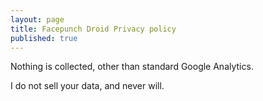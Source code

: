 ```yaml
---
layout: page
title: Facepunch Droid Privacy policy
published: true
---
```



Nothing is collected, other than standard Google Analytics. 

I do not sell your data, and never will.
